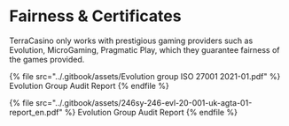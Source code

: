 # Fairness & Certificates

TerraCasino only works with prestigious gaming providers such as Evolution, MicroGaming, Pragmatic Play, which they guarantee fairness of the games provided.&#x20;

&#x20;

{% file src="../.gitbook/assets/Evolution group ISO 27001 2021-01.pdf" %}
Evolution Group Audit Report
{% endfile %}

{% file src="../.gitbook/assets/246sy-246-evl-20-001-uk-agta-01-report_en.pdf" %}
Evolution Group Audit Report
{% endfile %}

